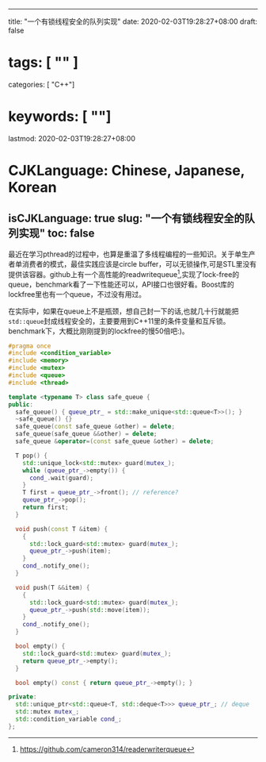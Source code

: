 
---
title: "一个有锁线程安全的队列实现"
date: 2020-02-03T19:28:27+08:00
draft: false
# tags: [ "" ]
categories: [ "C++"]
# keywords: [ ""]
lastmod: 2020-02-03T19:28:27+08:00
# CJKLanguage: Chinese, Japanese, Korean
isCJKLanguage: true
slug: "一个有锁线程安全的队列实现"
toc: false
---

最近在学习pthread的过程中，也算是重温了多线程编程的一些知识。关于单生产者单消费者的模式，最佳实践应该是circle buffer，可以无锁操作,可是STL里没有提供该容器。github上有一个高性能的readwritequeue[^1],实现了lock-free的queue，benchmark看了一下性能还可以，API接口也很好看。Boost库的lockfree里也有一个queue，不过没有用过。

在实际中，如果在queue上不是瓶颈，想自己封一下的话,也就几十行就能把`std::queue`封成线程安全的，主要要用到C++11里的条件变量和互斥锁。
benchmark下，大概比刚刚提到的lockfree的慢50倍吧:)。
```cpp
#pragma once
#include <condition_variable>
#include <memory>
#include <mutex>
#include <queue>
#include <thread>

template <typename T> class safe_queue {
public:
  safe_queue() { queue_ptr_ = std::make_unique<std::queue<T>>(); }
  ~safe_queue() {}
  safe_queue(const safe_queue &other) = delete;
  safe_queue(safe_queue &&other) = delete;
  safe_queue &operator=(const safe_queue &other) = delete;

  T pop() {
    std::unique_lock<std::mutex> guard(mutex_);
    while (queue_ptr_->empty()) {
      cond_.wait(guard);
    }
    T first = queue_ptr_->front(); // reference?
    queue_ptr_->pop();
    return first;
  }

  void push(const T &item) {
    {
      std::lock_guard<std::mutex> guard(mutex_);
      queue_ptr_->push(item);
    }
    cond_.notify_one();
  }

  void push(T &&item) {
    {
      std::lock_guard<std::mutex> guard(mutex_);
      queue_ptr_->push(std::move(item));
    }
    cond_.notify_one();
  }

  bool empty() {
    std::lock_guard<std::mutex> guard(mutex_);
    return queue_ptr_->empty();
  }

  bool empty() const { return queue_ptr_->empty(); }

private:
  std::unique_ptr<std::queue<T, std::deque<T>>> queue_ptr_; // deque
  std::mutex mutex_;
  std::condition_variable cond_;
};
```

[^1]:https://github.com/cameron314/readerwriterqueue

